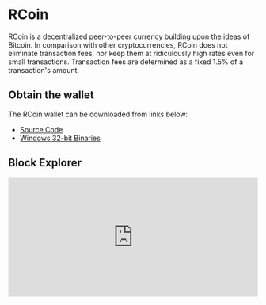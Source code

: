 # RCoin

RCoin is a decentralized peer-to-peer currency building upon the ideas of Bitcoin. In comparison with other cryptocurrencies,
RCoin does not eliminate transaction fees, nor keep them at ridiculously high rates even for small transactions. Transaction
fees are determined as a fixed 1.5% of a transaction's amount.

## Obtain the wallet

The RCoin wallet can be downloaded from links below:

* [Source Code](http://github.com/tinyrcoin/rcoin)
* [Windows 32-bit Binaries](/tkwallet_win.zip)

## Block Explorer

<iframe style='border:0;width:100%;height:240px' src='http://40.74.245.160:8000/cgi-bin/index.cgi'></iframe>

